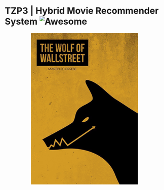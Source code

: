 # TZP3 | Hybrid Movie Recommender System ![Awesome](https://awesome.re/badge.svg)


<p align="center"> 
<img src="img/tzp3_img.gif">
</p>

